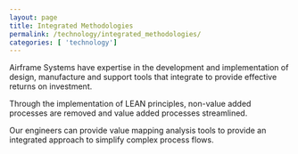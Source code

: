 ```yaml
---
layout: page
title: Integrated Methodologies
permalink: /technology/integrated_methodologies/
categories: [ 'technology']
---
```


Airframe Systems have expertise in the development and implementation of design, manufacture and support tools that integrate to provide effective returns on investment.

Through the implementation of LEAN principles, non-value added processes are removed and value added processes streamlined.

Our engineers can provide value mapping analysis tools to provide an integrated approach to simplify complex process flows.

